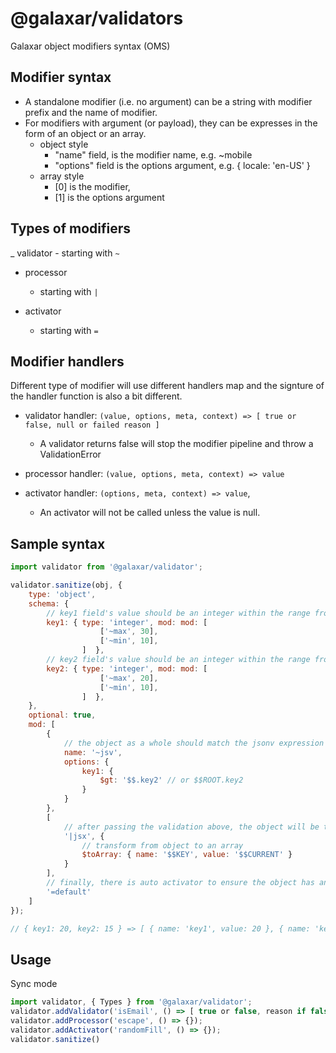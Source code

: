 # @galaxar/validators

Galaxar object modifiers syntax (OMS)

## Modifier syntax

-   A standalone modifier (i.e. no argument) can be a string with modifier prefix and the name of modifier.
-   For modifiers with argument (or payload), they can be expresses in the form of an object or an array.
    -   object style
        -   "name" field, is the modifier name, e.g. ~mobile
        -   "options" field is the options argument, e.g. { locale: 'en-US' }
    -   array style
        -   [0] is the modifier,
        -   [1] is the options argument

## Types of modifiers

\_ validator - starting with `~`

-   processor

    -   starting with `|`

-   activator
    -   starting with `=`

## Modifier handlers

Different type of modifier will use different handlers map and the signture of the handler function is also a bit different.

-   validator handler: `(value, options, meta, context) => [ true or false, null or failed reason ]`

    -   A validator returns false will stop the modifier pipeline and throw a ValidationError

-   processor handler: `(value, options, meta, context) => value`

-   activator handler: `(options, meta, context) => value`,
    -   An activator will not be called unless the value is null.

## Sample syntax

```js
import validator from '@galaxar/validator';

validator.sanitize(obj, {
    type: 'object',
    schema: {
        // key1 field's value should be an integer within the range from 10 to 30
        key1: { type: 'integer', mod: mod: [
                    ['~max', 30],
                    ['~min', 10],
                ]  },
        // key2 field's value should be an integer within the range from 20 to 30
        key2: { type: 'integer', mod: mod: [
                    ['~max', 20],
                    ['~min', 10],
                ]  },
    },
    optional: true,
    mod: [
        {
            // the object as a whole should match the jsonv expression below, ~jsv === ~jsonv
            name: '~jsv',
            options: {
                key1: {
                    $gt: '$$.key2' // or $$ROOT.key2
                }
            }
        },
        [
            // after passing the validation above, the object will be transformed by the below jsonx expression, |jsx === |jsonx
            '|jsx', {
                // transform from object to an array
                $toArray: { name: '$$KEY', value: '$$CURRENT' }
            }
        ],
        // finally, there is auto activator to ensure the object has an auto value if it is null
        '=default'
    ]
});

// { key1: 20, key2: 15 } => [ { name: 'key1', value: 20 }, { name: 'key2', value: 15 } ]
```

## Usage

Sync mode

```js
import validator, { Types } from '@galaxar/validator';
validator.addValidator('isEmail', () => [ true or false, reason if false ]);
validator.addProcessor('escape', () => {});
validator.addActivator('randomFill', () => {});
validator.sanitize()
```
